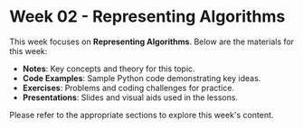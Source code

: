 
# Week 02 - Representing Algorithms

This week focuses on **Representing Algorithms**. Below are the materials for this week:

- **Notes**: Key concepts and theory for this topic.
- **Code Examples**: Sample Python code demonstrating key ideas.
- **Exercises**: Problems and coding challenges for practice.
- **Presentations**: Slides and visual aids used in the lessons.

Please refer to the appropriate sections to explore this week's content.
